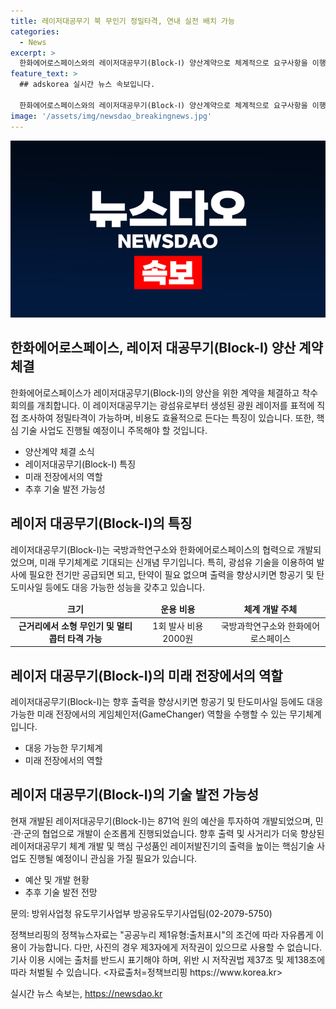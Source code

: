 ```yaml
---
title: 레이저대공무기 북 무인기 정밀타격, 연내 실전 배치 가능
categories:
  - News
excerpt: >
  한화에어로스페이스와의 레이저대공무기(Block-Ⅰ) 양산계약으로 체계적으로 요구사항을 이행하며 레이저무기를 군에서 실전배치할 예정이다. 이로써 레이저무기를 운용하는 선도국가가 되며, 북한의 무인기 도발 등에 대한 군의 대응능력이 강화될 것으로 기대된다. 향후 레이저대공무기 체계 개발 및 핵심 구성품인 레이저발진기의 출력을 강화하는 핵심기술 사업이 진행될 예정이다.
feature_text: >
  ## adskorea 실시간 뉴스 속보입니다.

  한화에어로스페이스와의 레이저대공무기(Block-Ⅰ) 양산계약으로 체계적으로 요구사항을 이행하며 레이저무기를 군에서 실전배치할 예정이다. 이로써 레이저무기를 운용하는 선도국가가 되며, 북한의 무인기 도발 등에 대한 군의 대응능력이 강화될 것으로 기대된다. 향후 레이저대공무기 체계 개발 및 핵심 구성품인 레이저발진기의 출력을 강화하는 핵심기술 사업이 진행될 예정이다.
image: '/assets/img/newsdao_breakingnews.jpg'
---
```


<p><img src="/assets/img/newsdao_breakingnews.jpg" alt="adskorea 속보" /></p>

<h2 data-ke-size="size26">한화에어로스페이스, 레이저 대공무기(Block-Ⅰ) 양산 계약 체결</h2>

<p data-ke-size="size16">한화에어로스페이스가 레이저대공무기(Block-Ⅰ)의 양산을 위한 계약을 체결하고 착수회의를 개최합니다. 이 레이저대공무기는 광섬유로부터 생성된 광원 레이저를 표적에 직접 조사하여 정밀타격이 가능하며, 비용도 효율적으로 든다는 특징이 있습니다. 또한, 핵심 기술 사업도 진행될 예정이니 주목해야 할 것입니다.</p>

<ul>
<li>양산계약 체결 소식</li>
<li>레이저대공무기(Block-Ⅰ) 특징</li>
<li>미래 전장에서의 역할</li>
<li>추후 기술 발전 가능성</li>
</ul>

<h2 data-ke-size="size26">레이저 대공무기(Block-Ⅰ)의 특징</h2>

<p data-ke-size="size16">레이저대공무기(Block-Ⅰ)는 국방과학연구소와 한화에어로스페이스의 협력으로 개발되었으며, 미래 무기체계로 기대되는 신개념 무기입니다. 특히, 광섬유 기술을 이용하여 발사에 필요한 전기만 공급되면 되고, 탄약이 필요 없으며 출력을 향상시키면 항공기 및 탄도미사일 등에도 대응 가능한 성능을 갖추고 있습니다.</p>

<table>
<thead>
<tr>
<td style="text-align: center; height: 17px;"><b>크기</b></td>
<td style="text-align: center; height: 17px;"><b>운용 비용</b></td>
<td style="text-align: center; height: 17px;"><b>체계 개발 주체</b></td>
</tr>
</thead>
<tbody>
<tr>
<td style="text-align: center; height: 17px;"><b>근거리에서 소형 무인기 및 멀티콥터 타격 가능</b></td>
<td style="text-align: center;">1회 발사 비용 2000원</td>
<td style="text-align: center;">국방과학연구소와 한화에어로스페이스</td>
</tr>
</tbody>
</table>

<h2 data-ke-size="size26">레이저 대공무기(Block-Ⅰ)의 미래 전장에서의 역할</h2>

<p data-ke-size="size16">레이저대공무기(Block-Ⅰ)는 향후 출력을 향상시키면 항공기 및 탄도미사일 등에도 대응 가능한 미래 전장에서의 게임체인저(GameChanger) 역할을 수행할 수 있는 무기체계입니다.</p>

<ul>
<li>대응 가능한 무기체계</li>
<li>미래 전장에서의 역할</li>
</ul>

<h2 data-ke-size="size26">레이저 대공무기(Block-Ⅰ)의 기술 발전 가능성</h2>

<p data-ke-size="size16">현재 개발된 레이저대공무기(Block-Ⅰ)는 871억 원의 예산을 투자하여 개발되었으며, 민·관·군의 협업으로 개발이 순조롭게 진행되었습니다. 향후 출력 및 사거리가 더욱 향상된 레이저대공무기 체계 개발 및 핵심 구성품인 레이저발진기의 출력을 높이는 핵심기술 사업도 진행될 예정이니 관심을 가질 필요가 있습니다.</p>

<ul>
<li>예산 및 개발 현황</li>
<li>추후 기술 발전 전망</li>
</ul>

<p data-ke-size="size16">문의: 방위사업청 유도무기사업부 방공유도무기사업팀(02-2079-5750)</p>

<p data-ke-size="size16">정책브리핑의 정책뉴스자료는 "공공누리 제1유형:출처표시"의 조건에 따라 자유롭게 이용이 가능합니다. 다만, 사진의 경우 제3자에게 저작권이 있으므로 사용할 수 없습니다. 기사 이용 시에는 출처를 반드시 표기해야 하며, 위반 시 저작권법 제37조 및 제138조에 따라 처벌될 수 있습니다. <자료출처=정책브리핑 https://www.korea.kr></p>
실시간 뉴스 속보는, <a href="https://newsdao.kr" rel="dofollow">https://newsdao.kr</a>


